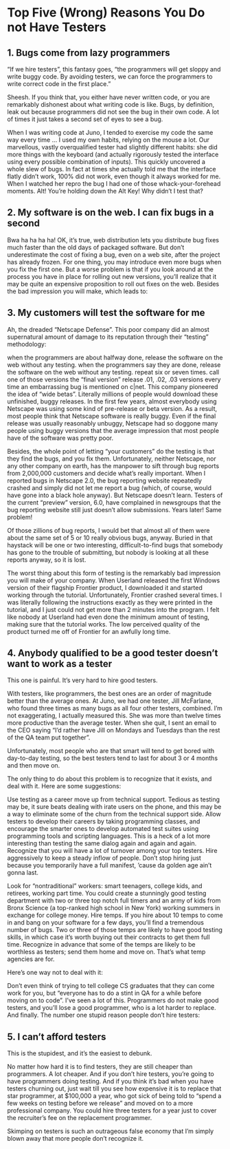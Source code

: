 # Top Five (Wrong) Reasons You Do not Have Testers

<!-- https://www.joelonsoftware.com/2000/04/30/top-five-wrong-reasons-you-dont-have-testers/ -->

## 1. Bugs come from lazy programmers

“If we hire testers”, this fantasy goes, “the programmers will get sloppy and write buggy code. By avoiding testers, we can force the programmers to write correct code in the first place.”

Sheesh. If you think that, you either have never written code, or you are remarkably dishonest about what writing code is like. Bugs, by definition, leak out because programmers did not see the bug in their own code. A lot of times it just takes a second set of eyes to see a bug.

When I was writing code at Juno, I tended to exercise my code the same way every time … I used my own habits, relying on the mouse a lot. Our marvellous, vastly overqualified tester had slightly different habits: she did more things with the keyboard (and actually rigorously tested the interface using every possible combination of inputs). This quickly uncovered a whole slew of bugs. In fact at times she actually told me that the interface flatly didn’t work, 100% did not work, even though it always worked for me. When I watched her repro the bug I had one of those whack-your-forehead moments. Alt! You’re holding down the Alt Key! Why didn’t I test that?

## 2. My software is on the web. I can fix bugs in a second

Bwa ha ha ha ha! OK, it’s true, web distribution lets you distribute bug fixes much faster than the old days of packaged software. But don’t underestimate the cost of fixing a bug, even on a web site, after the project has already frozen. For one thing, you may introduce even more bugs when you fix the first one. But a worse problem is that if you look around at the process you have in place for rolling out new versions, you’ll realize that it may be quite an expensive proposition to roll out fixes on the web. Besides the bad impression you will make, which leads to:

## 3. My customers will test the software for me

Ah, the dreaded “Netscape Defense”. This poor company did an almost supernatural amount of damage to its reputation through their “testing” methodology:

when the programmers are about halfway done, release the software on the web without any testing.
when the programmers say they are done, release the software on the web without any testing.
repeat six or seven times.
call one of those versions the “final version”
release .01, .02, .03 versions every time an embarrassing bug is mentioned on c|net.
This company pioneered the idea of “wide betas”. Literally millions of people would download these unfinished, buggy releases. In the first few years, almost everybody using Netscape was using some kind of pre-release or beta version. As a result, most people think that Netscape software is really buggy. Even if the final release was usually reasonably unbuggy, Netscape had so doggone many people using buggy versions that the average impression that most people have of the software was pretty poor.

Besides, the whole point of letting “your customers” do the testing is that they find the bugs, and you fix them. Unfortunately, neither Netscape, nor any other company on earth, has the manpower to sift through bug reports from 2,000,000 customers and decide what’s really important. When I reported bugs in Netscape 2.0, the bug reporting website repeatedly crashed and simply did not let me report a bug (which, of course, would have gone into a black hole anyway). But Netscape doesn’t learn. Testers of the current “preview” version, 6.0, have complained in newsgroups that the bug reporting website still just doesn’t allow submissions. Years later! Same problem!

Of those zillions of bug reports, I would bet that almost all of them were about the same set of 5 or 10 really obvious bugs, anyway. Buried in that haystack will be one or two interesting, difficult-to-find bugs that somebody has gone to the trouble of submitting, but nobody is looking at all these reports anyway, so it is lost.

The worst thing about this form of testing is the remarkably bad impression you will make of your company. When Userland released the first Windows version of their flagship Frontier product, I downloaded it and started working through the tutorial. Unfortunately, Frontier crashed several times. I was literally following the instructions exactly as they were printed in the tutorial, and I just could not get more than 2 minutes into the program. I felt like nobody at Userland had even done the minimum amount of testing, making sure that the tutorial works. The low perceived quality of the product turned me off of Frontier for an awfully long time.

## 4. Anybody qualified to be a good tester doesn’t want to work as a tester

This one is painful. It’s very hard to hire good testers.

With testers, like programmers, the best ones are an order of magnitude better than the average ones. At Juno, we had one tester, Jill McFarlane, who found three times as many bugs as all four other testers, combined. I’m not exaggerating, I actually measured this. She was more than twelve times more productive than the average tester. When she quit, I sent an email to the CEO saying “I’d rather have Jill on Mondays and Tuesdays than the rest of the QA team put together”.

Unfortunately, most people who are that smart will tend to get bored with day-to-day testing, so the best testers tend to last for about 3 or 4 months and then move on.

The only thing to do about this problem is to recognize that it exists, and deal with it. Here are some suggestions:

Use testing as a career move up from technical support. Tedious as testing may be, it sure beats dealing with irate users on the phone, and this may be a way to eliminate some of the churn from the technical support side.
Allow testers to develop their careers by taking programming classes, and encourage the smarter ones to develop automated test suites using programming tools and scripting languages. This is a heck of a lot more interesting than testing the same dialog again and again and again.
Recognize that you will have a lot of turnover among your top testers. Hire aggressively to keep a steady inflow of people. Don’t stop hiring just because you temporarily have a full manifest, ’cause da golden age ain’t gonna last.

Look for “nontraditional” workers: smart teenagers, college kids, and retirees, working part time. You could create a stunningly good testing department with two or three top notch full timers and an army of kids from Bronx Science (a top-ranked high school in New York) working summers in exchange for college money.
Hire temps. If you hire about 10 temps to come in and bang on your software for a few days, you’ll find a tremendous number of bugs. Two or three of those temps are likely to have good testing skills, in which case it’s worth buying out their contracts to get them full time. Recognize in advance that some of the temps are likely to be worthless as testers; send them home and move on. That’s what temp agencies are for.

Here’s one way not to deal with it:

Don’t even think of trying to tell college CS graduates that they can come work for you, but “everyone has to do a stint in QA for a while before moving on to code”. I’ve seen a lot of this. Programmers do not make good testers, and you’ll lose a good programmer, who is a lot harder to replace.
And finally. The number one stupid reason people don’t hire testers:

## 5. I can’t afford testers

This is the stupidest, and it’s the easiest to debunk.

No matter how hard it is to find testers, they are still cheaper than programmers. A lot cheaper. And if you don’t hire testers, you’re going to have programmers doing testing. And if you think it’s bad when you have testers churning out, just wait till you see how expensive it is to replace that star programmer, at $100,000 a year, who got sick of being told to “spend a few weeks on testing before we release” and moved on to a more professional company. You could hire three testers for a year just to cover the recruiter’s fee on the replacement programmer.

Skimping on testers is such an outrageous false economy that I’m simply blown away that more people don’t recognize it.
